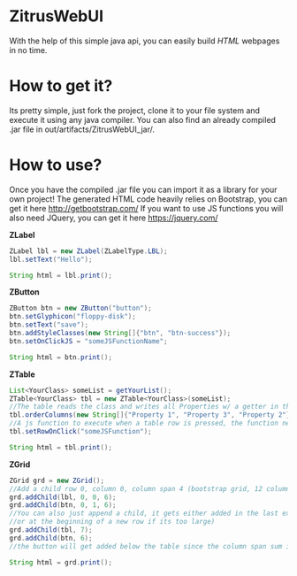 # ZitrusWebUI
With the help of this simple java api, you can easily build _HTML_ webpages in no time.

# How to get it?
Its pretty simple, just fork the project, clone it to your file system and execute it using any java compiler.
You can also find an already compiled .jar file in out/artifacts/ZitrusWebUI_jar/.

# How to use?
Once you have the compiled .jar file you can import it as a library for your own project!
The generated HTML code heavily relies on Bootstrap, you can get it here http://getbootstrap.com/
If you want to use JS functions you will also need JQuery, you can get it here https://jquery.com/

**ZLabel**
```java
ZLabel lbl = new ZLabel(ZLabelType.LBL);
lbl.setText("Hello");

String html = lbl.print();
```

**ZButton**
```java
ZButton btn = new ZButton("button");
btn.setGlyphicon("floppy-disk");
btn.setText("save");
btn.addStyleClasses(new String[]{"btn", "btn-success"});
btn.setOnClickJS = "someJSFunctionName";

String html = btn.print();
```

**ZTable**
```java
List<YourClass> someList = getYourList();
ZTable<YourClass> tbl = new ZTable<YourClass>(someList);
//The table reads the class and writes all Properties w/ a getter in the table, you can sort it if you want
tbl.orderColumns(new String[]{"Property 1", "Property 3", "Property 2"});
//A js function to execute when a table row is pressed, the function needs to take a jquery argument for the html row
tbl.setRowOnClick("someJSFunction");

String html = tbl.print();
```

**ZGrid**
```java
ZGrid grd = new ZGrid();
//Add a child row 0, column 0, column span 4 (bootstrap grid, 12 columns)
grd.addChild(lbl, 0, 0, 6);
grd.addChild(btn, 0, 1, 6);
//You can also just append a child, it gets either added in the last existing row if it fits
//or at the beginning of a new row if its too large)
grd.addChild(tbl, 7);
grd.addChild(btn, 6);
//the button will get added below the table since the column span sum is above 12

String html = grd.print();
```
